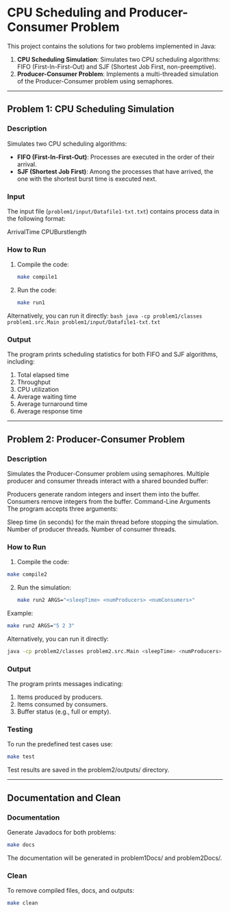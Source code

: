 # CPU Scheduling and Producer-Consumer Problem

This project contains the solutions for two problems implemented in Java:

1. **CPU Scheduling Simulation**: Simulates two CPU scheduling algorithms: FIFO (First-In-First-Out) and SJF (Shortest Job First, non-preemptive).
2. **Producer-Consumer Problem**: Implements a multi-threaded simulation of the Producer-Consumer problem using semaphores.


---

## Problem 1: CPU Scheduling Simulation

### Description
Simulates two CPU scheduling algorithms:
- **FIFO (First-In-First-Out)**: Processes are executed in the order of their arrival.
- **SJF (Shortest Job First)**: Among the processes that have arrived, the one with the shortest burst time is executed next.

### Input
The input file (`problem1/input/Datafile1-txt.txt`) contains process data in the following format: 

ArrivalTime CPUBurstlength

### How to Run
1. Compile the code:
   ```bash
   make compile1

2. Run the code:
    ```bash
    make run1

Alternatively, you can run it directly:
    ```bash
    java -cp problem1/classes problem1.src.Main problem1/input/Datafile1-txt.txt
    ```

### Output
The program prints scheduling statistics for both FIFO and SJF algorithms, including:

1. Total elapsed time
2. Throughput
3. CPU utilization
4. Average waiting time
5. Average turnaround time
6. Average response time

---

## Problem 2: Producer-Consumer Problem

### Description
Simulates the Producer-Consumer problem using semaphores. Multiple producer and consumer threads interact with a shared bounded buffer:

Producers generate random integers and insert them into the buffer.
Consumers remove integers from the buffer.
Command-Line Arguments
The program accepts three arguments:

Sleep time (in seconds) for the main thread before stopping the simulation.
Number of producer threads.
Number of consumer threads.

### How to Run
1. Compile the code:
```bash
make compile2
```

2. Run the simulation:
    ```bash
    make run2 ARGS="<sleepTime> <numProducers> <numConsumers>"

Example:
```bash
make run2 ARGS="5 2 3"
```

Alternatively, you can run it directly:
```bash
java -cp problem2/classes problem2.src.Main <sleepTime> <numProducers> <numConsumers>
```

### Output
The program prints messages indicating:

1. Items produced by producers.
2. Items consumed by consumers.
3. Buffer status (e.g., full or empty).

### Testing

To run the predefined test cases use:
```bash
make test
```

Test results are saved in the problem2/outputs/ directory.

---

## Documentation and Clean

### Documentation
Generate Javadocs for both problems:
```bash
make docs
```

The documentation will be generated in problem1Docs/ and problem2Docs/.
    
### Clean
To remove compiled files, docs, and outputs:
```bash
make clean
```
